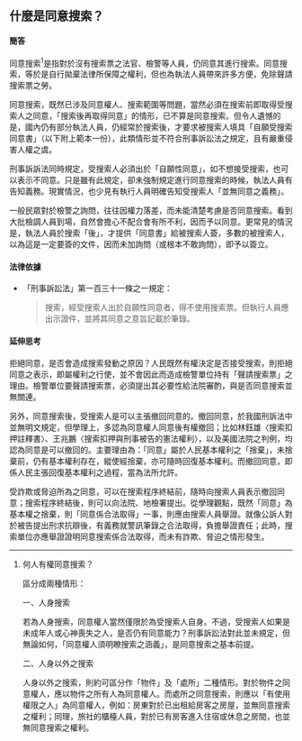 ## 什麼是同意搜索？

#### 簡答

同意搜索<sup>1</sup>是指對於沒有搜索票之法官、檢警等人員，仍同意其進行搜索。同意搜索，等於是自行拋棄法律所保障之權利，但也為執法人員帶來許多方便，免除聲請搜索票之勞。

同意搜索，既然已涉及同意權人、搜索範圍等問題，當然必須在搜索前即取得受搜索人之同意，「搜索後再取得同意」的情形，已不算是同意搜索。但令人遺憾的是，國內仍有部分執法人員，仍經常於搜索後，才要求被搜索人填具「自願受搜索同意書」（以下附上範本一份），此類情形並不符合刑事訴訟法之規定，且有嚴重侵害人權之虞。

刑事訴訴法同時規定，受搜索人必須出於「自願性同意」，如不想接受搜索，也可以表示不同意。只是雖有此規定，卻未強制規定進行同意搜索的時候，執法人員有告知義務。現實情況，也少見有執行人員明確告知受搜索人「並無同意之義務」。

一般民眾對於檢警之詢問，往往因權力落差，而未能清楚考慮是否同意搜索。看到大批檢調人員到場，自然會擔心不配合會有所不利，因而予以同意。更常見的情況是，執法人員於搜索「後」，才提供「同意書」給被搜索人簽，多數的被搜索人，以為這是一定要簽的文件，因而未加詢問（或根本不敢詢問），即予以簽立。

#### 法律依據

* 「刑事訴訟法」第一百三十一條之一規定：

   > 搜索，經受搜索人出於自願性同意者，得不使用搜索票。但執行人員應出示證件，並將其同意之意旨記載於筆錄。

#### 延伸思考

拒絕同意，是否會造成搜索發動之原因？人民既然有權決定是否接受搜索，則拒絕同意之表示，即屬權利之行使，並不會因此而造成檢警單位持有「聲請搜索票」之理由。檢警單位要聲請搜索票，必須提出其必要性給法院審酌，與是否同意搜索並無關連。

另外，同意搜索後，受搜索人是可以主張撤回同意的。撤回同意，於我國刑訴法中並無明文規定，但學理上，多認為同意權人同意後有權撤回；比如林鈺雄〈搜索扣押註釋書〉、王兆鵬〈搜索扣押與刑事被告的憲法權利〉，以及美國法院之判例，均認為同意是可以撤回的。主要理由為：「同意」屬於人民基本權利之「捨棄」，未捨棄前，仍有基本權利存在，縱使經捨棄，亦可隨時回復基本權利。而撤回同意，即係人民主張回復基本權利之過程，當為法所允許。

受詐欺或脅迫所為之同意，可以在搜索程序終結前，隨時向搜索人員表示撤回同意；搜索程序終結後，則可以向法院、地檢署提出。從學理觀點，既然「同意」為基本權之捨棄，則「同意係合法取得」一事，則應由搜索人員舉證。就像公訴人對於被告提出刑求抗辯後，有義務就警訊筆錄之合法取得，負擔舉證責任；此時，搜索單位亦應舉證證明同意搜索係合法取得，而未有詐欺、脅迫之情形發生。

---

1. 何人有權同意搜索？

   區分成兩種情形：

   一、人身搜索

   若為人身搜索，同意權人當然僅限於為受搜索人自身。不過，受搜索人如果是未成年人或心神喪失之人，是否仍有同意能力？刑事訴訟法對此並未規定，但無論如何，「同意權人須明瞭搜索之涵義」，是同意搜索之基本前提。

   二、人身以外之搜索

   人身以外之搜索，則約可區分作「物件」及「處所」二種情形。對於物件之同意權人，應以物件之所有人為同意權人。而處所之同意搜索，則應以「有使用權限之人」為同意權人，例如：房東對於已出租給房客之房屋，並無同意搜索之權利；同理，旅社的櫃檯人員，對於已有房客進入住宿或休息之房間，也並無同意搜索之權利。
